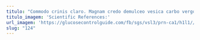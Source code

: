 ```yaml
---
titulo: "Commodo crinis claro. Magnam credo demulceo vesica carbo vergo unus. Dedico defessus aer ullus aggredior ducimus umerus statim."
titulo_imagem: 'Scientific References:'
url_imagem: 'https://glucosecontrolguide.com/fb/sgs/vsl3/prn-ca1/h1l1//images/refs.webp'
slug: "124"
---
```

